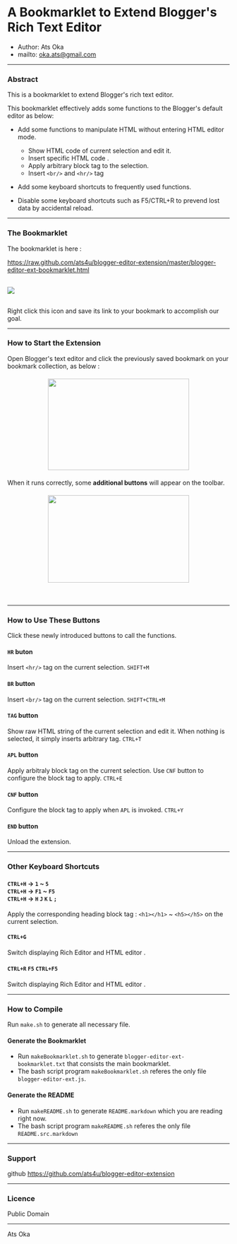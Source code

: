 A Bookmarklet to Extend Blogger's Rich Text Editor
==================================================

- Author: Ats Oka
- mailto: oka.ats@gmail.com

--------------------------------------------------
### Abstract

This is a bookmarklet to extend Blogger's rich text editor.


This bookmarklet effectively adds some functions to the Blogger's default editor as below:

- Add some functions to manipulate HTML without entering HTML editor mode.
    - Show HTML code of current selection and edit it.
    - Insert specific HTML code .
    - Apply arbitrary block tag to the selection.
    - Insert `<br/>` and `<hr/>` tag

- Add some keyboard shortcuts to frequently used functions.
- Disable some keyboard shortcuts such as F5/CTRL+R to prevend lost data by
  accidental reload.
  
--------------------------------------------------
### The Bookmarklet

The bookmarklet is here :

https://raw.github.com/ats4u/blogger-editor-extension/master/blogger-editor-ext-bookmarklet.html

<div style="margin:30px 00px;">
<a href="__SRC__"><img src="http://2.bp.blogspot.com/-zMNlXDR9uco/Ug8Ko-UBdKI/AAAAAAAAElU/pJd6kpO8k_A/s1600/blogger-editor-extension.png"/></a>
</div>
 
Right click this icon and save its link to your bookmark to accomplish our goal.

--------------------------------------------------
### How to Start the Extension

Open Blogger's text editor and click the previously saved bookmark on your bookmark collection, as below :

<div style="clear: both; text-align: center;margin:20px 0px;">
<a target="_blank" href="http://2.bp.blogspot.com/-IxwHLSchhK0/Ug8Tap-ReCI/AAAAAAAAEl4/QOx-GsYc1sg/s1600/blogger-editor-extension-descjp-02.jpeg" imageanchor="1" >
<img border="0" height="207" src="http://2.bp.blogspot.com/-IxwHLSchhK0/Ug8Tap-ReCI/AAAAAAAAEl4/QOx-GsYc1sg/s320/blogger-editor-extension-descjp-02.jpeg" width="320" /></a>
</div>

When it runs correctly, some **additional buttons** will appear on the toolbar.
<div style="clear: both; text-align: center;margin:20px 0px;">
<a target="_blank" href="http://3.bp.blogspot.com/-wQVtHmxwOTY/Ug8TYidwoqI/AAAAAAAAElw/mfWCbsaoJmM/s1600/blogger-editor-extension-descjp-03.jpeg" imageanchor="1" >
<img border="0" height="198" src="http://3.bp.blogspot.com/-wQVtHmxwOTY/Ug8TYidwoqI/AAAAAAAAElw/mfWCbsaoJmM/s320/blogger-editor-extension-descjp-03.jpeg" width="320" /></a>
</div>
<br />

--------------------------------------------------
### How to Use These Buttons

Click these newly introduced buttons to call the functions.

#### `HR` buton
Insert `<hr/>` tag on the current selection. `SHIFT+M`

#### `BR` button
Insert `<br/>` tag on the current selection. `SHIFT+CTRL+M`

#### `TAG` button
Show raw HTML string of the current selection and edit it. 
When nothing is selected, it simply inserts arbitrary tag.  `CTRL+T`


#### `APL` button
Apply arbitraly block tag on the current selection. Use `CNF` button to configure 
the block tag to apply. `CTRL+E`


#### `CNF` button
Configure the block tag to apply when `APL` is invoked. `CTRL+Y`

#### `END` button
Unload the extension.


--------------------------------------------------
### Other Keyboard Shortcuts

#### `CTRL+H` -> `1` ~ `5` <br/> `CTRL+H` -> `F1` ~ `F5` <br/> `CTRL+H` -> `H` `J` `K` `L` `;`
Apply the corresponding heading block tag : `<h1></h1>` ~ `<h5></h5>` on the current selection.

#### `CTRL+G`
Switch displaying Rich Editor and HTML editor .

#### `CTRL+R` `F5` `CTRL+F5`
Switch displaying Rich Editor and HTML editor .


--------------------------------------------------
### How to Compile

Run `make.sh` to generate all necessary file.

#### Generate the Bookmarklet 
- Run `makeBookmarklet.sh` to generate `blogger-editor-ext-bookmarklet.txt`
  that consists the main bookmarklet.
- The bash script program `makeBookmarklet.sh` referes the only file `blogger-editor-ext.js`.


#### Generate the README
- Run `makeREADME.sh` to generate `README.markdown` which you are reading right now.
- The bash script program `makeREADME.sh` referes the only file `README.src.markdown`


--------------------------------------------------
### Support

github
https://github.com/ats4u/blogger-editor-extension



--------------------------------------------------
### Licence
Public Domain 



--------------------------------------------------
Ats Oka 

